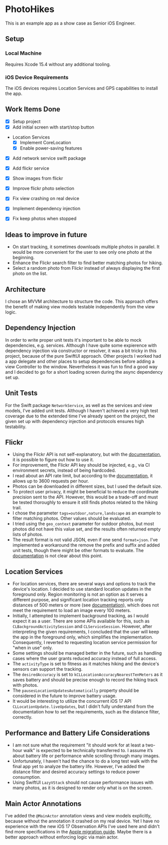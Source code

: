 # PhotoHikes

This is an example app as a show case as Senior iOS Engineer.

## Setup

### Local Machine
Requires Xcode 15.4 without any additional tooling.

### iOS Device Requirements
The iOS devices requires Location Services and GPS capabilities to install the app. 


## Work Items Done
- [x] Setup project
- [x] Add initial screen with start/stop button
- Location Services
  - [x] Implement CoreLocation
  - [x] Enable power-saving features
- [x] Add network service swift package
- [x] Add flickr service
- [x] Show images from flickr
- [x] Improve flickr photo selection
- [x] Fix view crashing on real device
- [x] Implement dependency injection
- [x] Fix keep photos when stopped


## Ideas to improve in future
- On start tracking, it sometimes downloads multiple photos in parallel. It would be more convenient for the user to see only one photo at the beginning.
- Enhance the Flickr search filter to find better matching photos for hiking.
- Select a random photo from Flickr instead of always displaying the first photo on the list.


## Architecture
I chose an MVVM architecture to structure the code. This approach offers the benefit of making view models testable independently from the view logic.


## Dependency Injection
In order to write proper unit tests it's important to be able to mock dependencies, e.g. services. Although I have quite some expierence with dependency injection via constructor or resolver, it was a bit tricky in this project, because of the pure SwiftUI approach. Other projects I worked had a app delegate and other places to setup dependencies before adding a view Controller to the window.
Nevertheless it was fun to find a good way and I decided to go for a short loading screen during the async dependency set up.


## Unit Tests
For the Swift package `NetworkService`, as well as the services and view models, I've added unit tests. Although I haven't achieved a very high test coverage due to the extended time I've already spent on the project, the given set up with dependency injection and protocols ensures high testability.  


## Flickr
- Using the Flickr API is not self-explanatory, but with the [documentation](https://www.flickr.com/services/api/flickr.photos.search.html), it is possible to figure out how to use it.
- For improvement, the Flickr API key should be injected, e.g., via CI environment secrets, instead of being hardcoded.
- I read about an API rate limit, but according to the [documentation](https://www.flickr.com/services/developer/api/), it allows up to 3600 requests per hour.
- Photos can be downloaded in different sizes, but I used the default size.
- To protect user privacy, it might be beneficial to reduce the coordinate precision sent to the API. However, this would be a trade-off and must be tested thoroughly to ensure it still finds photos related to the hiking trail.
- I chose the parameter `tags=outdoor,nature,landscape` as an example to filter matching photos. Other values should be evaluated.
- I tried using the `geo_context` parameter for outdoor photos, but most photos did not have this value set, and the results often returned empty lists of photos.
- The result format is not valid JSON, even if one send `format=json`. I've implemented a workaround the remove the prefix and suffix and added unit tests, though there might be other formats to evaluate. The [documentation](https://www.flickr.com/services/api/misc.overview.html) is not clear about this point.


## Location Services
- For location services, there are several ways and options to track the device's location. I decided to use standard location updates in the foreground only. Region monitoring is not an option as it serves a different purpose, and significant location tracking reports only distances of 500 meters or more (see [documentation](https://developer.apple.com/documentation/corelocation/cllocationmanager/1423531-startmonitoringsignificantlocati)), which does not meet the requirement to load an image every 100 meters.
- Initially, I attempted to implement background tracking, as I would expect it as a user. There are some APIs available for this, such as `CLBackgroundActivitySession` and `CLServiceSession`. However, after interpreting the given requirements, I concluded that the user will keep the app in the foreground only, which simplifies the implementation. Consequently, I reverted to requesting location service permission for "when in use" only.
- Some settings should be managed better in the future, such as handling cases where the user grants reduced accuracy instead of full access.
- The `activityType` is set to fitness as it matches hiking and the device's sensors can support the tracking.
- The `desiredAccuracy` is set to `kCLLocationAccuracyNearestTenMeters` as it saves battery and should be precise enough to record the hiking track with photos.
- The `pausesLocationUpdatesAutomatically` property should be considered in the future to improve battery usage.
- It would be interesting to utilize the concurrent iOS 17 API `CLLocationUpdate.liveUpdates`, but I didn't fully understand from the documentation how to set the requirements, such as the distance filter, correctly.


## Performance and Battery Life Considerations
- I am not sure what the requirement "it should work for at least a two-hour walk" is expected to be technically transferred to. I assume it’s about battery life or performance while scrolling through many images.
- Unfortunately, I haven't had the chance to do a long test walk with the final app yet to analyze the battery life. However, I’ve added the distance filter and desired accuracy settings to reduce power consumption.
- Using SwiftUI `LazyVStack` should not cause performance issues with many photos, as it is designed to render only what is on the screen.


## Main Actor Annotations
I've added the `@MainActor` annotation views and view models explicitly, because without the annotation it crashed on my real device. Yet I have no experience with the new iOS 17 Observation APIs I've used here and didn't find more specifications in the [Apple migration guide](https://developer.apple.com/documentation/swiftui/migrating-from-the-observable-object-protocol-to-the-observable-macro). Maybe there is a better approach without enforcing logic via main actor.
